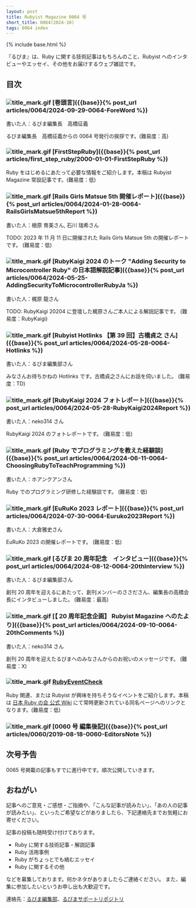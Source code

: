 ```yaml
---
layout: post
title: Rubyist Magazine 0064 号
short_title: 0064(2024-10)
tags: 0064 index
---
```


{% include base.html %}

『るびま』は、Ruby に関する技術記事はもちろんのこと、Rubyist へのインタビューやエッセイ、その他をお届けするウェブ雑誌です。

## 目次

### ![title_mark.gif]({{base}}{{site.baseurl}}/images/title_mark.gif) [巻頭言]({{base}}{% post_url articles/0064/2024-09-29-0064-ForeWord %})

書いた人：るびま編集長　高橋征義

るびま編集長　高橋征義からの 0064 号発行の挨拶です。(難易度：高)

### ![title_mark.gif]({{base}}{{site.baseurl}}/images/title_mark.gif) [FirstStepRuby]({{base}}{% post_url articles/first_step_ruby/2000-01-01-FirstStepRuby %})

Ruby をはじめるにあたって必要な情報をご紹介します。本稿は Rubyist Magazine 常設記事です。(難易度：低)

### ![title_mark.gif]({{base}}{{site.baseurl}}/images/title_mark.gif) [Rails Girls Matsue 5th 開催レポート]({{base}}{% post_url articles/0064/2024-01-28-0064-RailsGirlsMatsue5thReport %})

書いた人：槇原 育美さん, 石川 瑞希さん

TODO: 2023 年 11 月 11 日に開催された Rails Girls Matsue 5th の開催レポートです。 (難易度：低)

### ![title_mark.gif]({{base}}{{site.baseurl}}/images/title_mark.gif) [RubyKaigi 2024 のトーク "Adding Security to Microcontroller Ruby" の日本語解説記事]({{base}}{% post_url articles/0064/2024-05-25-AddingSecurityToMicrocontrollerRubyJa %})

書いた人：梶原 龍さん

TODO: RubyKaigi 20204 に登壇した梶原さんご本人による解説記事です。 (難易度：RubyKaigi)

### ![title_mark.gif]({{base}}{{site.baseurl}}/images/title_mark.gif) [Rubyist Hotlinks 【第 39 回】古橋貞之 さん]({{base}}{% post_url articles/0064/2024-05-28-0064-Hotlinks %})

書いた人：るびま編集部さん

みなさんお待ちかねの Hotlinks です。古橋貞之さんにお話を伺いました。 (難易度：TD)

### ![title_mark.gif]({{base}}{{site.baseurl}}/images/title_mark.gif) [RubyKaigi 2024 フォトレポート]({{base}}{% post_url articles/0064/2024-05-28-RubyKaigi2024Report %})

書いた人：neko314 さん

RubyKaigi 2024 のフォトレポートです。 (難易度：低)

### ![title_mark.gif]({{base}}{{site.baseurl}}/images/title_mark.gif) [Ruby でプログラミングを教えた経験談]({{base}}{% post_url articles/0064/2024-06-11-0064-ChoosingRubyToTeachProgramming %})

書いた人：ホアンクアンさん

Ruby でのプログラミング研修した経験談です。 (難易度：低)

### ![title_mark.gif]({{base}}{{site.baseurl}}/images/title_mark.gif) [EuRuKo 2023 レポート]({{base}}{% post_url articles/0064/2024-07-30-0064-Euruko2023Report %})

書いた人：大倉雅史さん

EuRuKo 2023 の開催レポートです。 (難易度：低)

### ![title_mark.gif]({{base}}{{site.baseurl}}/images/title_mark.gif) [るびま 20 周年記念　インタビュー]({{base}}{% post_url articles/0064/2024-08-12-0064-20thInterview %})

書いた人：るびま編集部さん

創刊 20 周年を迎えるにあたって、創刊メンバーのささださん、編集長の高橋会長にインタビューしました。 (難易度：最高)

### ![title_mark.gif]({{base}}{{site.baseurl}}/images/title_mark.gif) [【 20 周年記念企画】 Rubyist Magazine へのたより]({{base}}{% post_url articles/0064/2024-09-10-0064-20thComments %})

書いた人：neko314 さん

創刊 20 周年を迎えたるびまへのみなさんからのお祝いのメッセージです。 (難易度：X)

### ![title_mark.gif]({{base}}{{site.baseurl}}/images/title_mark.gif) [RubyEventCheck](https://cosen.se/ruby-no-kai/RubyEventCheck)

Ruby 関連、または Rubyist が興味を持ちそうなイベントをご紹介します。本稿は [日本 Ruby の会 公式 Wiki](https://cosen.se/ruby-no-kai/) にて常時更新されている同名ページへのリンクとなります。(難易度：低)

### ![title_mark.gif]({{base}}{{site.baseurl}}/images/title_mark.gif) [0060 号 編集後記]({{base}}{% post_url articles/0060/2019-08-18-0060-EditorsNote %})

## 次号予告

0065 号掲載の記事もすでに進行中です。順次公開していきます。

## おねがい

記事へのご意見・ご感想・ご指摘や、「こんな記事が読みたい」、「あの人の記事が読みたい」、といったご希望などがありましたら、下記連絡先までお気軽にお寄せください。

記事の投稿も随時受け付けております。

- Ruby に関する技術記事・解説記事
- Ruby 活用事例
- Ruby がちょっとでも絡むエッセイ
- Ruby に関するその他

などを募集しております。何かネタがありましたらご連絡ください。
また、編集に参加したいというお申し出も大歓迎です。

連絡先：[るびま編集部](mailto:magazine@ruby-no-kai.org)、[るびまサポートリポジトリ](https://github.com/rubima/magazine.rubyist.net)
